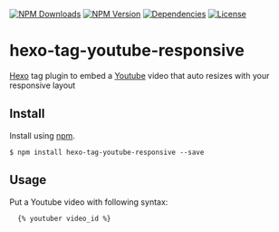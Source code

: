 [![NPM Downloads](https://img.shields.io/npm/dt/hexo-tag-youtube-responsive.svg?style=for-the-badge)](https://www.npmjs.com/package/hexo-tag-youtube-responsive)
[![NPM Version](https://img.shields.io/npm/v/hexo-tag-youtube-responsive.svg?style=for-the-badge)](https://www.npmjs.com/package/hexo-tag-youtube-responsive)
[![Dependencies](https://img.shields.io/david/quocvu/hexo-tag-youtube-responsive.svg?style=for-the-badge)](https://david-dm.org/quocvu/hexo-tag-youtube-responsive)
[![License](https://img.shields.io/github/license/quocvu/hexo-tag-youtube-responsive.svg?style=for-the-badge)](https://github.com/quocvu/hexo-tag-youtube-responsive/blob/master/LICENSE)

# hexo-tag-youtube-responsive

[Hexo] tag plugin to embed a [Youtube] video that auto resizes with your responsive layout

## Install

Install using [npm][npm-url].

    $ npm install hexo-tag-youtube-responsive --save

## Usage

Put a Youtube video with following syntax:

```
  {% youtuber video_id %}
```

[npm-url]: https://npmjs.org/package/hexo-tag-youtube-responsive
[Hexo]: https://hexo.io/
[Youtube]: https://youtube.com/
